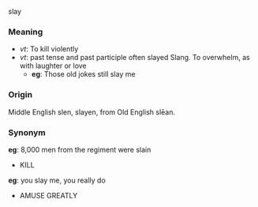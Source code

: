 slay
### Meaning
+ _vt_: To kill violently
+ _vt_: past tense and past participle often slayed Slang. To overwhelm, as with laughter or love
    + __eg__: Those old jokes still slay me

### Origin

Middle English slen, slayen, from Old English slēan.

### Synonym

__eg__: 8,000 men from the regiment were slain

+ KILL

__eg__: you slay me, you really do

+ AMUSE GREATLY


